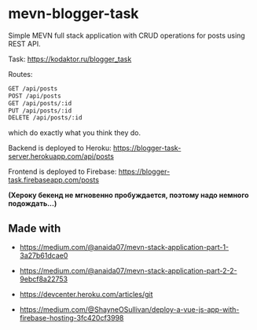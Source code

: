 # mevn-blogger-task
Simple MEVN full stack application with CRUD operations for posts using REST API.

Task: https://kodaktor.ru/blogger_task

Routes:

```sh
GET /api/posts
POST /api/posts
GET /api/posts/:id
PUT /api/posts/:id
DELETE /api/posts/:id
```

which do exactly what you think they do.

Backend is deployed to Heroku: https://blogger-task-server.herokuapp.com/api/posts

Frontend is deployed to Firebase: https://blogger-task.firebaseapp.com/posts

**(Хероку бекенд не мгновенно пробуждается, поэтому надо немного подождать...)**

## Made with

- https://medium.com/@anaida07/mevn-stack-application-part-1-3a27b61dcae0

- https://medium.com/@anaida07/mevn-stack-application-part-2-2-9ebcf8a22753

- https://devcenter.heroku.com/articles/git

- https://medium.com/@ShayneOSullivan/deploy-a-vue-js-app-with-firebase-hosting-3fc420cf3998